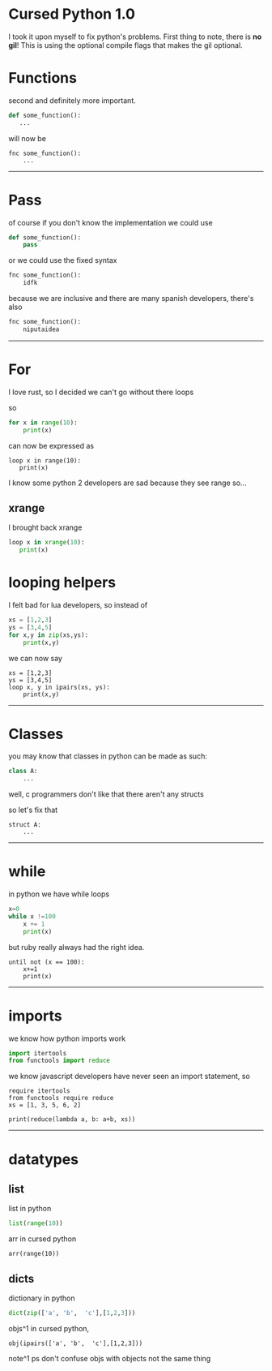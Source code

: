 # Cursed Python 1.0


I took it upon myself to fix python's problems. First thing to note,
there is **no gil**! This is using the optional compile flags that makes
the gil optional.

# Functions
second and definitely more important.

```python
def some_function():
   ... 
```

will now be

```
fnc some_function():
    ...
```

---
# Pass

of course if you don't know the implementation we could use 

```python
def some_function():
    pass 
```
or we could use the fixed syntax

```python
fnc some_function():
    idfk 
```

because we are inclusive and there are many spanish developers, there's also

```python
fnc some_function():
    niputaidea
```

---
# For 

I love rust, so I decided we can't go without there loops

so

```python
for x in range(10):
    print(x)
```

can  now be expressed as

```
loop x in range(10):
   print(x) 
```

I know  some python 2 developers are sad because they see range so...

## xrange

I brought back xrange

```python
loop x in xrange(10):
   print(x) 
```

# looping helpers

I felt bad for lua developers, so instead of

```python
xs = [1,2,3]
ys = [3,4,5]
for x,y in zip(xs,ys):
    print(x,y)
```
we can now say

```
xs = [1,2,3]
ys = [3,4,5]
loop x, y in ipairs(xs, ys):
    print(x,y)
```

---
#  Classes

you may know that classes in python can be made as such:

```python
class A:
    ...

```

well, c programmers don't like that there aren't any structs

so let's fix that

```
struct A:
    ...
```

---
# while

in python we have while loops

```python
x=0
while x !=100
    x += 1
    print(x)
```

but ruby really always had the right idea.

```
until not (x == 100):
    x+=1
    print(x)
```
---
# imports

we know how python imports work
```python
import itertools
from functools import reduce
```

we know javascript developers have never seen an import statement, so

```
require itertools
from functools require reduce
xs = [1, 3, 5, 6, 2] 
  
print(reduce(lambda a, b: a+b, xs)) 
```
---
# datatypes

## list
list in python
```python
list(range(10))
```
arr in cursed python

```
arr(range(10))
```

## dicts 

dictionary in python
```python
dict(zip(['a', 'b',  'c'],[1,2,3]))
```
objs^1 in cursed python,


```
obj(ipairs(['a', 'b',  'c'],[1,2,3]))
```
note^1 ps don't confuse objs with objects not the same thing

